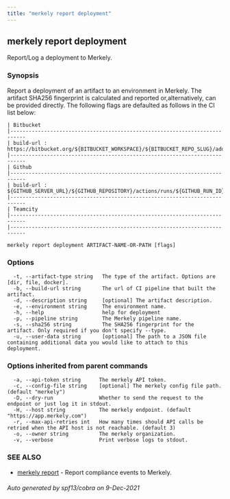 ```yaml
---
title: "merkely report deployment"
---
```


## merkely report deployment

Report/Log a deployment to Merkely. 

### Synopsis


   Report a deployment of an artifact to an environment in Merkely. 
   The artifact SHA256 fingerprint is calculated and reported 
   or,alternatively, can be provided directly. 
   The following flags are defaulted as follows in the CI list below:

   
	| Bitbucket 
	|---------------------------------------------------------------------------
	| build-url : https://bitbucket.org/${BITBUCKET_WORKSPACE}/${BITBUCKET_REPO_SLUG}/addon/pipelines/home#!/results/${BITBUCKET_BUILD_NUMBER}
	|---------------------------------------------------------------------------
	| Github 
	|---------------------------------------------------------------------------
	| build-url : ${GITHUB_SERVER_URL}/${GITHUB_REPOSITORY}/actions/runs/${GITHUB_RUN_ID}
	|---------------------------------------------------------------------------
	| Teamcity 
	|---------------------------------------------------------------------------
	|---------------------------------------------------------------------------

```
merkely report deployment ARTIFACT-NAME-OR-PATH [flags]
```

### Options

```
  -t, --artifact-type string   The type of the artifact. Options are [dir, file, docker].
  -b, --build-url string       The url of CI pipeline that built the artifact.
  -d, --description string     [optional] The artifact description.
  -e, --environment string     The environment name.
  -h, --help                   help for deployment
  -p, --pipeline string        The Merkely pipeline name.
  -s, --sha256 string          The SHA256 fingerprint for the artifact. Only required if you don't specify --type.
  -u, --user-data string       [optional] The path to a JSON file containing additional data you would like to attach to this deployment.
```

### Options inherited from parent commands

```
  -a, --api-token string      The merkely API token.
  -c, --config-file string    [optional] The merkely config file path. (default "merkely")
  -D, --dry-run               Whether to send the request to the endpoint or just log it in stdout.
  -H, --host string           The merkely endpoint. (default "https://app.merkely.com")
  -r, --max-api-retries int   How many times should API calls be retried when the API host is not reachable. (default 3)
  -o, --owner string          The merkely organization.
  -v, --verbose               Print verbose logs to stdout.
```

### SEE ALSO

* [merkely report](/client_reference/merkely_report/)	 - Report compliance events to Merkely.

###### Auto generated by spf13/cobra on 9-Dec-2021
